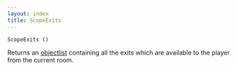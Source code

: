 ```yaml
---
layout: index
title: ScopeExits
---
```


    ScopeExits ()

Returns an [objectlist](../../types/objectlist.html) containing all the exits which are available to the player from the current room.
